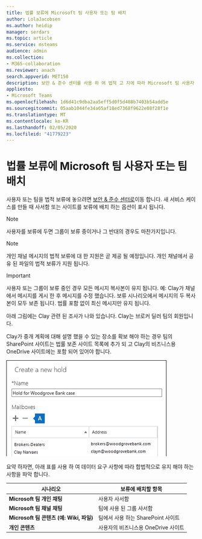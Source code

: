 ```yaml
---
title: 법률 보류에 Microsoft 팀 사용자 또는 팀 배치
author: LolaJacobsen
ms.author: heidip
manager: serdars
ms.topic: article
ms.service: msteams
audience: admin
ms.collection:
- M365-collaboration
ms.reviewer: anach
search.appverid: MET150
description: 보안 & 준수 센터를 사용 하 여 법적 고 지에 따라 Microsoft 팀 사용자 또는 팀을 배치 하 고 데이터 요구 사항에 따라 법적 보류가 필요한 경우에 대해 알아보세요.
appliesto:
- Microsoft Teams
ms.openlocfilehash: 1d6d41c9dba2aa5eff5d0f5d488b7403b54add5e
ms.sourcegitcommit: 05aab1044fe34a65af18ed7368f9622e08f28f1e
ms.translationtype: MT
ms.contentlocale: ko-KR
ms.lasthandoff: 02/05/2020
ms.locfileid: "41779223"
---
```

<a name="place-a-microsoft-teams-user-or-team-on-legal-hold"></a>법률 보류에 Microsoft 팀 사용자 또는 팀 배치
==================================================

사용자 또는 팀을 법적 보류에 놓으려면 [보안 & 준수 센터로](https://go.microsoft.com/fwlink/?linkid=854628)이동 합니다. 새 서비스 케이스를 만들 때 사서함 또는 사이트를 보류에 배치 하는 옵션이 표시 됩니다.

> [!NOTE]
> 사용자를 보류에 두면 그룹이 보류 중이거나 그 반대의 경우도 마찬가지입니다.

> [!NOTE]
> 개인 채널 메시지의 법적 보류에 대 한 지원은 곧 제공 될 예정입니다. 개인 채널에서 공유 된 파일의 법적 보류가 지원 됩니다.

> [!IMPORTANT]
> 사용자 또는 그룹이 보류 중인 경우 모든 메시지 복사본이 유지 됩니다. 예: Clay가 채널에서 메시지를 게시 한 후 메시지를 수정 했습니다. 보류 시나리오에서 메시지의 두 복사본이 모두 보존 됩니다. 법률 포함 없이 최신 메시지만 유지 됩니다.

아래 그림에는 Clay 관련 된 조사가 나와 있습니다. Clay는 브로커 딜러 팀의 회원입니다.

Clay가 중개 계획에 대해 설명 했을 수 있는 장소를 확보 해야 하는 경우 팀의 SharePoint 사이트는 법률 보존 사이트 목록에 추가 되 고 Clay의 비즈니스용 OneDrive 사이트에는 포함 되어 있어야 합니다.

![새 보류 만들기 대화 상자 스크린샷](media/Place_a_Microsoft_Teams_user_or_team_on_legal_hold_image3.png)

요약 하자면, 아래 표를 사용 하 여 데이터 요구 사항에 따라 합법적으로 유지 해야 하는 사항을 파악 합니다.

|시나리오  |보류에 배치할 항목  |
|---------|---------|
|**Microsoft 팀 개인 채팅**     |사용자 사서함         |
|**Microsoft 팀 채널 채팅**    |팀에 사용 된 그룹 사서함         |
|**Microsoft 팀 콘텐츠 (예: Wiki, 파일)**     |팀에서 사용 하는 SharePoint 사이트         |
|**개인 콘텐츠**     |사용자의 비즈니스용 OneDrive 사이트         |
